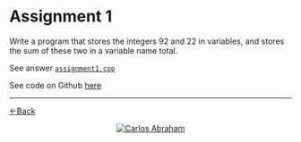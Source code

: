 # Assignment 1

Write a program that stores the integers 92 and 22 in variables, and stores the sum of these two in a variable name total.

See answer [`assignment1.cpp`](assignment1)

See code on Github [here](https://github.com/19cah/mdc/blob/master/cpp/Assignment%201/assignment1/assignment1.cpp) 

---

[←Back](https://19cah.com/mdc/class/)

<p align="center">
   <a href="https://github.com/19cah">
        <img src="https://img.shields.io/badge/Abraham-%4019cah-orange.svg"
            alt="Carlos Abraham"></a>
</p>
